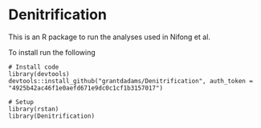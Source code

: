 # Denitrification

This is an R package to run the analyses used in Nifong et al.

To install run the following

```{r}
# Install code
library(devtools)
devtools::install_github("grantdadams/Denitrification", auth_token = "4925b42ac46f1e0aefd671e9dc0c1cf1b3157017")

# Setup
library(rstan)
library(Denitrification)
```

